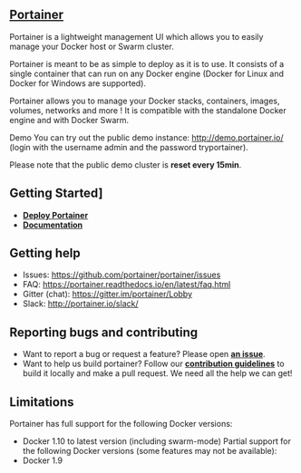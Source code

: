 ## [Portainer](https://hub.docker.com/r/portainer/portainer)

Portainer is a lightweight management UI which allows you to easily manage your Docker host or Swarm cluster.

Portainer is meant to be as simple to deploy as it is to use. It consists of a single container that can run on any Docker engine (Docker for Linux and Docker for Windows are supported).

Portainer allows you to manage your Docker stacks, containers, images, volumes, networks and more ! It is compatible with the standalone Docker engine and with Docker Swarm.

Demo
You can try out the public demo instance: http://demo.portainer.io/ (login with the username admin and the password tryportainer).

Please note that the public demo cluster is **reset every 15min**.

## Getting Started]
- **[Deploy Portainer](https://portainer.readthedocs.io/en/latest/deployment.html)**
- **[Documentation](https://portainer.readthedocs.io/)**

## Getting help
- Issues: https://github.com/portainer/portainer/issues
- FAQ: https://portainer.readthedocs.io/en/latest/faq.html
- Gitter (chat): https://gitter.im/portainer/Lobby
- Slack: http://portainer.io/slack/

## Reporting bugs and contributing
- Want to report a bug or request a feature? Please open **[an issue](https://github.com/portainer/portainer/issues/new)**.
- Want to help us build portainer? Follow our **[contribution guidelines](https://portainer.readthedocs.io/en/latest/contribute.html)** to build it locally and make a pull request. We need all the help we can get!

## Limitations
Portainer has full support for the following Docker versions:
- Docker 1.10 to latest version (including swarm-mode)
Partial support for the following Docker versions (some features may not be available):
- Docker 1.9
